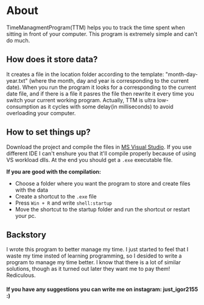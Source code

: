 # About 
TimeManagmentProgram(TTM) helps you to track the time spent when sitting in front of your computer. This program is extremely simple and can't do much.
## How does it store data?
It creates a file in the location folder according to the template: "month-day-year.txt" (where the month, day and year is corresponding to the current date). When you run the program it looks for a corresponding to the current date file, and if there is a file it pasres the file then rewrite it every time you switch your current working program. Actually, TTM is ultra low-consumption as it cycles with some delay(in milliseconds) to avoid overloading your computer.

## How to set things up?
Download the project and compile the files in [MS Visual Studio](https://visualstudio.microsoft.com). If you use different IDE I can't enshure you that it'll compile properly because of using VS workload dlls. At the end you should get a `.exe` executable file. 

**If you are good with the compilation:**
 - Choose a folder where you want the program to store and create files with the data
 - Create a shortcut to the `.exe` file 
 - Press `Win + R` and write `shell:startup`
 - Move the shortcut to the startup folder and run the shortcut or restart your pc.
## Backstory
I wrote this program to better manage my time. I just started to feel that I waste my time insted of learning programming, so I desided to write a program to manage my time better. I know that there is a lot of similar solutions, though as it turned out later they want me to pay them! Rediculous. 
#### If you have any suggestions you can write me on instagram: just_igor2155 :)
